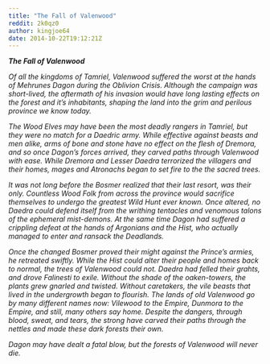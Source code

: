 ```yaml
---
title: "The Fall of Valenwood"
reddit: 2k0qz0
author: kingjoe64
date: 2014-10-22T19:12:21Z
---
```


***The Fall of Valenwood***

*Of all the kingdoms of Tamriel, Valenwood suffered the worst at the hands of Mehrunes Dagon during the Oblivion Crisis. Although the campaign was short-lived, the aftermath of his invasion would have long lasting effects on the forest and it’s inhabitants, shaping the land into the grim and perilous province we know today.* 

*The Wood Elves may have been the most deadly rangers in Tamriel, but they were no match for a Daedric army. While effective against beasts and men alike, arms of bone and stone have no effect on the flesh of Dremora, and so once Dagon’s forces arrived, they carved paths through Valenwood with ease. While Dremora and Lesser Daedra terrorized the villagers and their homes, mages and Atronachs began to set fire to the the sacred trees.*

*It was not long before the Bosmer realized that their last resort, was their only. Countless Wood Folk from across the province would sacrifice themselves to undergo the greatest Wild Hunt ever known. Once altered, no Daedra could defend itself from the writhing tentacles and venomous talons of the ephemeral mist-demons. At the same time Dagon had suffered a crippling defeat at the hands of Argonians and the Hist, who actually managed to enter and ransack the Deadlands.* 

*Once the changed Bosmer proved their might against the Prince’s armies, he retreated swiftly. While the Hist could alter their people and homes back to normal, the trees of Valenwood could not. Daedra had felled their grahts, and drove Falinesti to exile. Without the shade of the oaken-towers, the plants grew gnarled and twisted. Without caretakers, the vile beasts that lived in the undergrowth began to flourish. 
The lands of old Valenwood go by many different names now: Vilewood to the Empire, Dunmora to the Empire, and still, many others say home. Despite the dangers, through blood, sweat, and tears, the strong have carved their paths through the nettles and made these dark forests their own.* 

*Dagon may have dealt a fatal blow, but the forests of Valenwood will never die.* 
